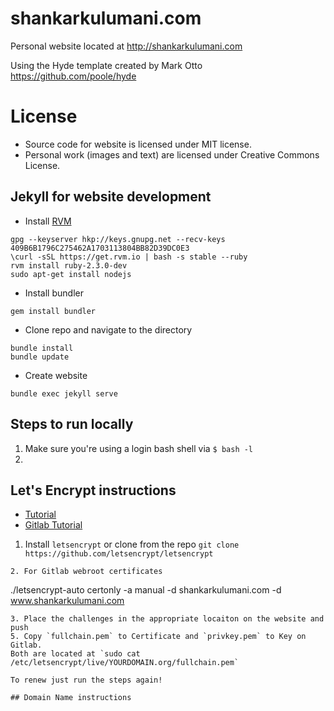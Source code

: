 # shankarkulumani.com
Personal website located at http://shankarkulumani.com

Using the Hyde template created by Mark Otto https://github.com/poole/hyde

# License

- Source code for website is licensed under MIT license.
- Personal work (images and text) are licensed under Creative Commons License.

## Jekyll for website development

* Install [RVM](https://rvm.io/)
~~~
gpg --keyserver hkp://keys.gnupg.net --recv-keys 409B6B1796C275462A1703113804BB82D39DC0E3
\curl -sSL https://get.rvm.io | bash -s stable --ruby
rvm install ruby-2.3.0-dev
sudo apt-get install nodejs
~~~
* Install bundler
~~~
gem install bundler 
~~~
* Clone repo and navigate to the directory
~~~
bundle install
bundle update
~~~
* Create website
~~~
bundle exec jekyll serve
~~~

## Steps to run locally

1. Make sure you're using a login bash shell via `$ bash -l`
2. 

## Let's Encrypt instructions

* [Tutorial](https://michaelgoerz.net/notes/accessing-a-jupyter-notebook-server-through-reverse-port-forwarding.html)
* [Gitlab Tutorial](https://about.gitlab.com/2016/04/11/tutorial-securing-your-gitlab-pages-with-tls-and-letsencrypt/)
1. Install `letsencrypt` or clone from the repo `git clone https://github.com/letsencrypt/letsencrypt` 
~~~
2. For Gitlab webroot certificates
~~~
./letsencrypt-auto certonly -a manual -d shankarkulumani.com -d www.shankarkulumani.com
~~~
3. Place the challenges in the appropriate locaiton on the website and push
5. Copy `fullchain.pem` to Certificate and `privkey.pem` to Key on Gitlab.
Both are located at `sudo cat /etc/letsencrypt/live/YOURDOMAIN.org/fullchain.pem`

To renew just run the steps again!

## Domain Name instructions
